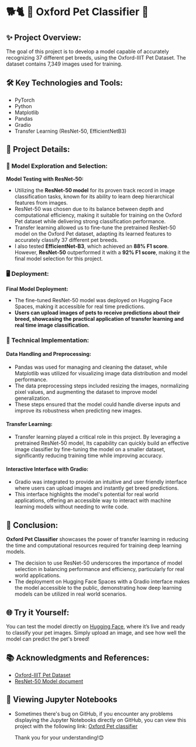 # 🐕🐈 🐾  Oxford Pet Classifier  👀

## ✨ Project Overview:
The goal of this project is to develop a model capable of accurately recognizing 37 different pet breeds, using the Oxford-IIIT Pet Dataset. The dataset contains 7,349 images used for training. 

## 🛠️ Key Technologies and Tools:
- PyTorch
- Python
- Matplotlib
- Pandas
- Gradio
- Transfer Learning (ResNet-50, EfficientNetB3)

## 🚀 Project Details:

### 🧠 Model Exploration and Selection:
**Model Testing with ResNet-50:**
- Utilizing the **ResNet-50 model** for its proven track record in image classification tasks, known for its ability to learn deep hierarchical features from images.
- ResNet-50 was chosen due to its balance between depth and computational efficiency, making it suitable for training on the Oxford Pet dataset while delivering strong classification performance.
- Transfer learning allowed us to fine-tune the pretrained ResNet-50 model on the Oxford Pet dataset, adapting its learned features to accurately classify 37 different pet breeds.
- I also tested **EfficientNet-B3**, which achieved an **88% F1 score**. However, **ResNet-50** outperformed it with a **92% F1 score**, making it the final model selection for this project.

### 🖥️ Deployment:
**Final Model Deployment:**
- The fine-tuned ResNet-50 model was deployed on Hugging Face Spaces, making it accessible for real time predictions.
- **Users can upload images of pets to receive predictions about their breed, showcasing the practical application of transfer learning and real time image classification.**

### 🔧 Technical Implementation:

#### Data Handling and Preprocessing:
- Pandas was used for managing and cleaning the dataset, while Matplotlib was utilized for visualizing image data distribution and model performance.
- The data preprocessing steps included resizing the images, normalizing pixel values, and augmenting the dataset to improve model generalization.
- These steps ensured that the model could handle diverse inputs and improve its robustness when predicting new images.

#### Transfer Learning:
- Transfer learning played a critical role in this project. By leveraging a pretrained ResNet-50 model, Its capability can quickly build an effective image classifier by fine-tuning the model on a smaller dataset, significantly reducing training time while improving accuracy.

#### Interactive Interface with Gradio:
- Gradio was integrated to provide an intuitive and user friendly interface where users can upload images and instantly get breed predictions.
- This interface highlights the model's potential for real world applications, offering an accessible way to interact with machine learning models without needing to write code.

## 🎯 Conclusion:
**Oxford Pet Classifier** showcases the power of transfer learning in reducing the time and computational resources required for training deep learning models.
- The decision to use ResNet-50 underscores the importance of model selection in balancing performance and efficiency, particularly for real world applications.
- The deployment on Hugging Face Spaces with a Gradio interface makes the model accessible to the public, demonstrating how deep learning models can be utilized in real world scenarios.

## 🌐 Try it Yourself:
You can test the model directly on [Hugging Face](https://huggingface.co/spaces/DawnC/OxFord_Pet_Project), where it’s live and ready to classify your pet images. Simply upload an image, and see how well the model can predict the pet's breed!

## 📚 Acknowledgments and References:
- [Oxford-IIIT Pet Dataset](https://pytorch.org/vision/stable/generated/torchvision.datasets.OxfordIIITPet.html#oxfordiiitpet)
- [ResNet-50 Model document](https://pytorch.org/vision/main/models/generated/torchvision.models.resnet50.html)

## 📄 Viewing Jupyter Notebooks
* Sometimes there's bug on GitHub, if you encounter any problems displaying the Jupyter Notebooks directly on GitHub, you can view this project with the following link:
  [Oxford Pet classifier](https://nbviewer.org/github/Eric-Chung-0511/Learning-Record/blob/main/Data%20Science%20Projects/The%20Oxford-IIIT%20Pet%20Project/OxfordIIITPet_Project__Eric.ipynb)

  Thank you for your understanding!😊





